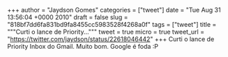 
+++
author = "Jaydson Gomes"
categories = ["tweet"]
date = "Tue Aug 31 13:56:04 +0000 2010"
draft = false
slug = "818bf7dd6fa831bd9fa8455cc5983528f4268a0f"
tags = ["tweet"]
title = """Curti o lance de Priority..."""
tweet = true
micro = true
tweet_url = "https://twitter.com/jaydson/status/22618046442"
+++
Curti o lance de Priority Inbox do Gmail. Muito bom. Google é foda :P
